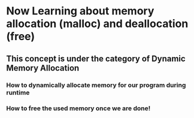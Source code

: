 # Now Learning about memory allocation (malloc) and deallocation (free)
## This concept is under the category of Dynamic Memory Allocation
### How to dynamically allocate memory for our program during runtime
### How to free the used memory once we are done!
